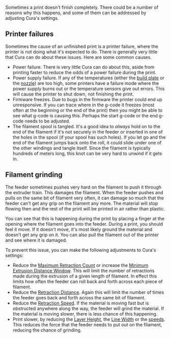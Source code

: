 Sometimes a print doesn't finish completely. There could be a number of reasons why this happens, and some of them can be addressed by adjusting Cura's settings.

Printer failures
----
Sometimes the cause of an unfinished print is a printer failure, where the printer is not doing what it's expected to do. There is generally very little that Cura can do about these issues. Here are some common causes.
* Power failure. There is very little Cura can do about this, aside from printing faster to reduce the odds of a power failure during the print.
* Power supply failure. If any of the temperatures (either the [build plate](../material/material_bed_temperature.md) or the [nozzle](../material/material_print_temperature.md)) are too high, some printers have a failure mode where the power supply burns out or the temperature sensors give out errors. This will cause the printer to shut down, not finishing the print.
* Firmware freezes. Due to bugs in the firmware the printer could end up unresponsive. If you can trace where in the g-code it freezes (most often at the beginning or the end of the print) then you might be able to see what g-code is causing this. Perhaps the start g-code or the end g-code needs to be adjusted.
* The filament spool is tangled. It's a good idea to *always* hold on to the end of the filament if it's not securely in the feeder or inserted in one of the holes in the spool (if your spool has such holes). If you let go and the end of the filament jumps back onto the roll, it could slide under one of the other windings and tangle itself. Since the filament is typically hundreds of meters long, this knot can be very hard to unwind if it gets in.

Filament grinding
----
The feeder sometimes pushes very hard on the filament to push it through the extruder train. This damages the filament. When the feeder pushes and pulls on the same bit of filament very often, it can damage so much that the feeder can't get any grip on the filament any more. The material will stop flowing then and the rest of the print will be printed in air rather than plastic.

You can see that this is happening during the print by placing a finger at the opening where the filament goes into the feeder. During a print, you should feel it move. If it doesn't move, it's most likely ground the material and doesn't get any grip on it. You can also pull the filament out of the printer and see where it is damaged.

To prevent this issue, you can make the following adjustments to Cura's settings:
* Reduce the [Maximum Retraction Count](../travel/retraction_count_max.md) or increase the [Minimum Extrusion Distance Window](../travel/retraction_extrusion_window.md). This will limit the number of retractions made during the extrusion of a given length of filament. In effect this limits how often the feeder can roll back and forth across each piece of filament.
* Reduce the [Retraction Distance](../travel/retraction_amount.md). Again this will limit the number of times the feeder goes back and forth across the same bit of filament.
* Reduce the [Retraction Speed](../travel/retraction_speed.md). If the material is moving fast but is obstructed anywhere along the way, the feeder will grind the material. If the material is moving slower, there is less chance of this happening.
* Print slower, by reducing the [Layer Height](../resolution/layer_height.md), the [Line Width](../resolution/line_width.md) or the [speeds](../speed/speed_print.md). This reduces the force that the feeder needs to put out on the filament, reducing the chance of grinding.
